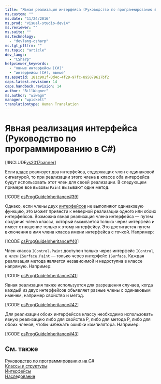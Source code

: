 ```yaml
---
title: "Явная реализация интерфейса (Руководство по программированию в C#) | Microsoft Docs"
ms.custom: ""
ms.date: "11/24/2016"
ms.prod: "visual-studio-dev14"
ms.reviewer: ""
ms.suite: ""
ms.technology: 
  - "devlang-csharp"
ms.tgt_pltfrm: ""
ms.topic: "article"
dev_langs: 
  - "CSharp"
helpviewer_keywords: 
  - "явные интерфейсы [C#]"
  - "интерфейсы [C#], явные"
ms.assetid: 181c901f-0d4c-4f29-97fc-895079617bf2
caps.latest.revision: 14
caps.handback.revision: 14
author: "BillWagner"
ms.author: "wiwagn"
manager: "wpickett"
translationtype: Human Translation
---
```

# Явная реализация интерфейса (Руководство по программированию в C#)
[!INCLUDE[vs2017banner](../../../csharp/includes/vs2017banner.md)]

Если [класс](../../../csharp/language-reference/keywords/class.md) реализует два интерфейса, содержащих член с одинаковой сигнатурой, то при реализации этого члена в классе оба интерфейса будут использовать этот член для своей реализации.  В следующем примере все вызовы `Paint` вызывают один метод.  
  
 [!CODE [csProgGuideInheritance#39](../CodeSnippet/VS_Snippets_VBCSharp/csProgGuideInheritance#39)]  
  
 Однако, если члены двух [интерфейсов](../../../csharp/language-reference/keywords/interface.md) не выполняют одинаковую функцию, это может привести к неверной реализации одного или обоих интерфейсов.  Возможна явная реализация члена интерфейса — путем создания члена класса, который вызывается только через интерфейс и имеет отношение только к этому интерфейсу.  Это достигается путем включения в имя члена класса имени интерфейса с точкой.  Например:  
  
 [!CODE [csProgGuideInheritance#40](../CodeSnippet/VS_Snippets_VBCSharp/csProgGuideInheritance#40)]  
  
 Член класса `IControl.Paint` доступен только через интерфейс `IControl`, а член `ISurface.Paint` — только через интерфейс `ISurface`.  Каждая реализация метода является независимой и недоступна в классе напрямую.  Например:  
  
 [!CODE [csProgGuideInheritance#41](../CodeSnippet/VS_Snippets_VBCSharp/csProgGuideInheritance#41)]  
  
 Явная реализация также используется для разрешения случаев, когда каждый из двух интерфейсов объявляет разные члены с одинаковым именем, например свойство и метод.  
  
 [!CODE [csProgGuideInheritance#42](../CodeSnippet/VS_Snippets_VBCSharp/csProgGuideInheritance#42)]  
  
 Для реализации обоих интерфейсов классу необходимо использовать явную реализацию либо для свойства P, либо для метода P, либо для обоих членов, чтобы избежать ошибки компилятора.  Например:  
  
 [!CODE [csProgGuideInheritance#43](../CodeSnippet/VS_Snippets_VBCSharp/csProgGuideInheritance#43)]  
  
## См. также  
 [Руководство по программированию на C\#](../../../csharp/programming-guide/index.md)   
 [Классы и структуры](../../../csharp/programming-guide/classes-and-structs/index.md)   
 [Интерфейсы](../../../csharp/programming-guide/interfaces/index.md)   
 [Наследование](../../../csharp/programming-guide/classes-and-structs/inheritance.md)